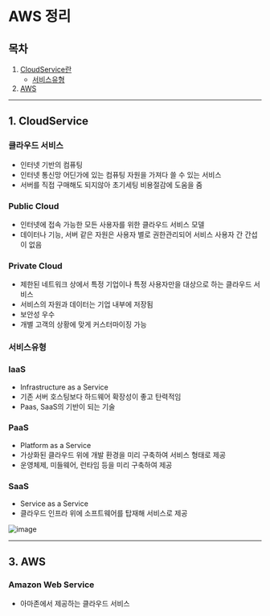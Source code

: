 AWS 정리
==============

## 목차
1. [CloudService란](#1-CloudService)
    * [서비스유형](#서비스유형)
2. [AWS](#2-AWS)


---
## 1. CloudService
### 클라우드 서비스
* 인터넷 기반의 컴퓨팅
* 인터넷 통신망 어딘가에 있는 컴퓨팅 자원을 가져다 쓸 수 있는 서비스
* 서버를 직접 구매해도 되지않아 초기세팅 비용절감에 도움을 줌

### Public Cloud
* 인터넷에 접속 가능한 모든 사용자를 위한 클라우드 서비스 모델
* 데이터나 기능, 서버 같은 자원은 사용자 별로 권한관리되어 서비스 사용자 간 간섭이 없음

### Private Cloud
* 제한된 네트워크 상에서 특정 기업이나 특정 사용자만을 대상으로 하는 클라우드 서비스
* 서비스의 자원과 데이터는 기업 내부에 저장됨
* 보안성 우수
* 개별 고객의 상황에 맞게 커스터마이징 가능

### 서비스유형
### IaaS
* Infrastructure as a Service
* 기존 서버 호스팅보다 하드웨어 확장성이 좋고 탄력적임
* Paas, SaaS의 기반이 되는 기술


### PaaS
* Platform as a Service
* 가상화된 클라우드 위에 개발 환경을 미리 구축하여 서비스 형태로 제공
* 운영체제, 미들웨어, 런타임 등을 미리 구축하여 제공

### SaaS
* Service as a Service
* 클라우드 인프라 위에 소프트웨어를 탑재해 서비스로 제공

![image](https://user-images.githubusercontent.com/37949471/168026157-5a6d002f-59f0-41dc-81b1-ee8763ecba6d.png)

---
## 3. AWS
### Amazon Web Service
* 아마존에서 제공하는 클라우드 서비스
